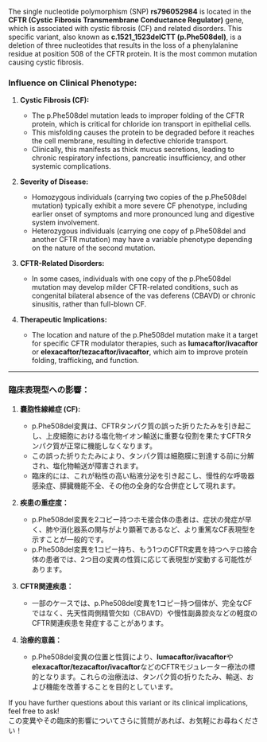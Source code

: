 The single nucleotide polymorphism (SNP) **rs796052984** is located in the **CFTR (Cystic Fibrosis Transmembrane Conductance Regulator)** gene, which is associated with cystic fibrosis (CF) and related disorders. This specific variant, also known as **c.1521_1523delCTT (p.Phe508del)**, is a deletion of three nucleotides that results in the loss of a phenylalanine residue at position 508 of the CFTR protein. It is the most common mutation causing cystic fibrosis.

### Influence on Clinical Phenotype:
1. **Cystic Fibrosis (CF):**
   - The p.Phe508del mutation leads to improper folding of the CFTR protein, which is critical for chloride ion transport in epithelial cells.
   - This misfolding causes the protein to be degraded before it reaches the cell membrane, resulting in defective chloride transport.
   - Clinically, this manifests as thick mucus secretions, leading to chronic respiratory infections, pancreatic insufficiency, and other systemic complications.

2. **Severity of Disease:**
   - Homozygous individuals (carrying two copies of the p.Phe508del mutation) typically exhibit a more severe CF phenotype, including earlier onset of symptoms and more pronounced lung and digestive system involvement.
   - Heterozygous individuals (carrying one copy of p.Phe508del and another CFTR mutation) may have a variable phenotype depending on the nature of the second mutation.

3. **CFTR-Related Disorders:**
   - In some cases, individuals with one copy of the p.Phe508del mutation may develop milder CFTR-related conditions, such as congenital bilateral absence of the vas deferens (CBAVD) or chronic sinusitis, rather than full-blown CF.

4. **Therapeutic Implications:**
   - The location and nature of the p.Phe508del mutation make it a target for specific CFTR modulator therapies, such as **lumacaftor/ivacaftor** or **elexacaftor/tezacaftor/ivacaftor**, which aim to improve protein folding, trafficking, and function.

---

### 臨床表現型への影響：
1. **嚢胞性線維症 (CF):**
   - p.Phe508del変異は、CFTRタンパク質の誤った折りたたみを引き起こし、上皮細胞における塩化物イオン輸送に重要な役割を果たすCFTRタンパク質が正常に機能しなくなります。
   - この誤った折りたたみにより、タンパク質は細胞膜に到達する前に分解され、塩化物輸送が障害されます。
   - 臨床的には、これが粘性の高い粘液分泌を引き起こし、慢性的な呼吸器感染症、膵臓機能不全、その他の全身的な合併症として現れます。

2. **疾患の重症度：**
   - p.Phe508del変異を2コピー持つホモ接合体の患者は、症状の発症が早く、肺や消化器系の関与がより顕著であるなど、より重篤なCF表現型を示すことが一般的です。
   - p.Phe508del変異を1コピー持ち、もう1つのCFTR変異を持つヘテロ接合体の患者では、2つ目の変異の性質に応じて表現型が変動する可能性があります。

3. **CFTR関連疾患：**
   - 一部のケースでは、p.Phe508del変異を1コピー持つ個体が、完全なCFではなく、先天性両側精管欠如（CBAVD）や慢性副鼻腔炎などの軽度のCFTR関連疾患を発症することがあります。

4. **治療的意義：**
   - p.Phe508del変異の位置と性質により、**lumacaftor/ivacaftor**や**elexacaftor/tezacaftor/ivacaftor**などのCFTRモジュレーター療法の標的となります。これらの治療法は、タンパク質の折りたたみ、輸送、および機能を改善することを目的としています。

If you have further questions about this variant or its clinical implications, feel free to ask!  
この変異やその臨床的影響についてさらに質問があれば、お気軽にお尋ねください！